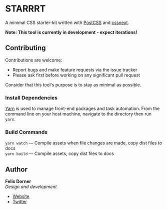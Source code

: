 # STARRRT

A minimal CSS starter-kit written with [PostCSS](http://postcss.org/) and [cssnext](http://cssnext.io/).

**Note: This tool is currently in development - expect iterations!**

## Contributing

Contributions are welcome:

- Report bugs and make feature requests via the issue tracker
- Please ask first before working on any significant pull request

Consider that this tool's purpose is to stay as minimal as possible.

### Install Dependencies

[Yarn](https://yarnpkg.com/) is used to manage front-end packages and task automation. From the command line on your host machine, navigate to the directory then run `yarn`.

### Build Commands

`yarn watch` — Compile assets when file changes are made, copy dist files to docs  
`yarn build` — Compile assets, copy dist files to docs

## Author

**Felix Dorner**  
*Design and development*

- [Website](https://felixdorner.de)
- [Twitter](https://twitter.com/felixdorner)
